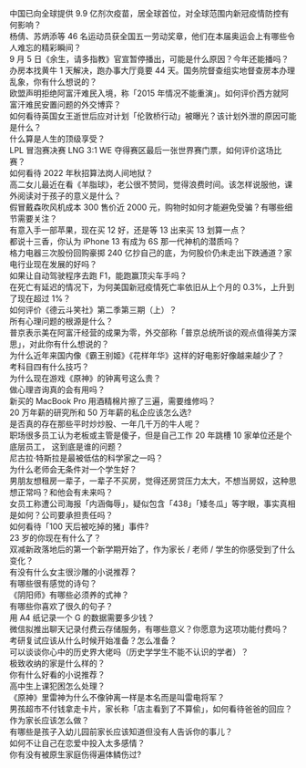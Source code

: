 中国已向全球提供 9.9 亿剂次疫苗，居全球首位，对全球范围内新冠疫情防控有何影响？  
杨倩、苏炳添等 46 名运动员获全国五一劳动奖章，他们在本届奥运会上有哪些令人难忘的精彩瞬间？  
9 月 5 日《余生，请多指教》官宣暂停播出，可能是什么原因？今年还能播吗？  
办房本找黄牛 1 天解决，跑办事大厅竟要 44 天。国务院督查组实地督查房本办理乱象，你有什么想说的？  
欧盟声明拒绝阿富汗难民入境，称「2015 年情况不能重演」。如何评价西方就阿富汗难民安置问题的外交博弈？  
如何看待英国女王逝世后应对计划「伦敦桥行动」被曝光？该计划外泄的原因可能是什么？  
什么算是人生的顶级享受？  
LPL 冒泡赛决赛 LNG 3:1 WE 夺得赛区最后一张世界赛门票，如何评价这场比赛？  
如何看待 2022 年秋招算法岗人间地狱？  
高二女儿最近在看《羊脂球》，老公很不赞同，觉得浪费时间。该怎样说服他，课外阅读对于孩子的意义是什么？  
假冒戴森吹风机成本 300 售价近 2000 元，购物时如何才能避免受骗？有哪些细节需要关注？  
有意入手一部苹果，现在买 12 好，还是等 13 出来买 13 划算一点？  
都说十三香，你认为 iPhone 13 有成为 6S 那一代神机的潜质吗？  
格力电器三次股份回购豪掷 240 亿抄自己的底，为何股价仍未走出下跌通道？家电行业现在发展的好吗？  
如果让自动驾驶程序去跑 F1，能跑赢顶尖车手吗？  
在死亡有延迟的情况下，为何美国新冠疫情死亡率依旧从上个月的 0.3%，上升到了现在超过 1%？  
如何评价《德云斗笑社》第二季第三期（上）？  
所有心理问题的根源是什么？  
普京表示美在阿富汗经营的成果为零，外交部称「普京总统所谈的观点值得美方深思」，对此你有什么想说的？  
为什么近年来国内像《霸王别姬》《花样年华》这样的好电影好像越来越少了？  
考科目四有什么技巧？  
为什么现在游戏《原神》的钟离号这么贵？  
做心理咨询真的会有用吗？  
新买的 MacBook Pro 用酒精棉片擦了三遍，需要维修吗？  
20 万年薪的研究所和 50 万年薪的私企应该怎么选?  
是否真的存在那些平时炒炒股、一年几千万的牛人呢？  
职场很多员工认为老板或主管是傻子，但是自己工作 20 年跳槽 10 家单位还是个底层员工， 这到底是谁的问题？  
尼古拉·特斯拉是最被低估的科学家之一吗？  
为什么老师会无条件对一个学生好？  
男朋友想租房一辈子，一辈子不买房，觉得还房贷压力太大，不想当房奴，这种思想正常吗？和他会有未来吗？  
女员工称遭公司海报「内涵侮辱」，疑似包含「438」「矮冬瓜」等字眼，事实真相是如何？公司要承担责任吗？  
如何看待「100 天后被吃掉的猪」事件?  
23 岁的你现在有什么了？  
双减新政落地后的第一个新学期开始了，作为家长 / 老师 / 学生的你感受到了什么变化？  
有没有什么女主很沙雕的小说推荐？  
有哪些很有感觉的诗句？  
《阴阳师》有哪些必须养的式神？  
有哪些你喜欢了很久的句子？  
用 A4 纸记录一个 G 的数据需要多少钱？  
微信拟推出聊天记录付费云存储服务，有哪些意义？你愿意为这项功能付费吗？  
考研复试应该从什么时候开始准备？怎么准备？  
可以谈谈你心中的历史界大佬吗（历史学学生不能不认识的学者）？  
极致收纳的家是什么样的？  
你有什么好看的小说推荐？  
高中生上课犯困怎么处理？  
《原神》里雷神为什么不像钟离一样是本名而是叫雷电将军？  
男孩超市不付钱拿走卡片，家长称「店主看到了不算偷」，如何看待爸爸的回应？作为家长应该怎么做？  
有哪些是孩子入幼儿园前家长应该知道但没有人告诉你的事儿？  
如何不让自己在恋爱中投入太多感情？  
你有没有被原生家庭伤得遍体鳞伤过?  
